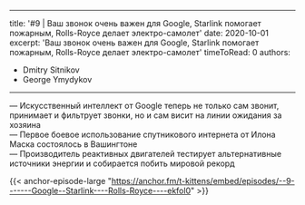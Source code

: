 
---
title: '#9 | Ваш звонок очень важен для Google, Starlink помогает пожарным, Rolls-Royce делает электро-самолет'
date: 2020-10-01
excerpt: 'Ваш звонок очень важен для Google, Starlink помогает пожарным, Rolls-Royce делает электро-самолет'
timeToRead: 0
authors:
  - Dmitry Sitnikov
  - George Ymydykov
---

— Искусственный интеллект от Google теперь не только сам звонит, принимает и фильтрует звонки, но и сам висит на линии ожидания за хозяина<br/>
— Первое боевое использование спутникового интернета от Илона Маска состоялось в Вашингтоне<br/>
— Производитель реактивных двигателей тестирует альтернативные источники энергии и собирается побить мировой рекорд

{{< anchor-episode-large "https://anchor.fm/t-kittens/embed/episodes/--9-------Google--Starlink----Rolls-Royce----ekfol0" >}}
